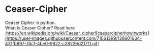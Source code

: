 # Ceaser-Cipher
Ceaser Cipher in python.                                                                                    
What is Ceaser Cipher?
Read here :https://en.wikipedia.org/wiki/Caesar_cipher![caesarcipherhowitworks](https://user-images.githubusercontent.com/71661399/128601634-431fb897-74c1-4be0-9922-c28226d21711.gif)
